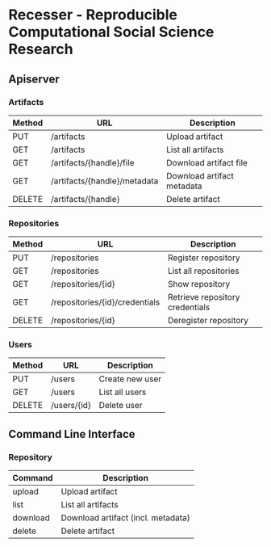 # Recesser - Reproducible Computational Social Science Research

## Apiserver

### Artifacts

| Method | URL                          | Description                |
| ------ | ---------------------------- | -------------------------- |
| PUT    | /artifacts                   | Upload artifact            |
| GET    | /artifacts                   | List all artifacts         |
| GET    | /artifacts/{handle}/file     | Download artifact file     |
| GET    | /artifacts/{handle}/metadata | Download artifact metadata |
| DELETE | /artifacts/{handle}          | Delete artifact            |

### Repositories

| Method | URL                             | Description                     |
| ------ | ------------------------------- | ------------------------------- |
| PUT    | /repositories                   | Register repository             |
| GET    | /repositories                   | List all repositories           |
| GET    | /repositories/{id}              | Show repository                 |
| GET    | /repositories/{id}/credentials  | Retrieve repository credentials |
| DELETE | /repositories/{id}              | Deregister repository           |

### Users

| Method | URL                          | Description                |
| ------ | ---------------------------- | -------------------------- |
| PUT    | /users                       | Create new user            |
| GET    | /users                       | List all users             |
| DELETE | /users/{id}                  | Delete user                |

## Command Line Interface

### Repository

| Command  | Description                        |
| -------- | ---------------------------------- |
| upload   | Upload artifact                    |
| list     | List all artifacts                 |
| download | Download artifact (incl. metadata) |
| delete   | Delete artifact                    |
